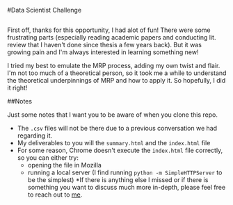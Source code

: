 #Data Scientist Challenge

##

First off, thanks for this opportunity, I had alot of fun! There were some frustrating parts (especially reading academic papers and conducting lit. review that I haven't done since thesis a few years back). But it was growing pain and I'm always interested in learning something new!

I tried my best to emulate the MRP process, adding my own twist and flair. I'm not too much of a theoretical person, 
so it took me a while to understand the theoretical underpinnings of MRP and how to apply it. So hopefully, I did it right!

##Notes

Just some notes that I want you to be aware of when you clone this repo.

* The ``.csv`` files will not be there due to a previous conversation we had regarding it.
* My deliverables to you will the ``summary.html`` and the ``index.html`` file
* For some reason, Chrome doesn't execute the ``index.html`` file correctly, so you can either try:
  + opening the file in Mozilla
  + running a local server (I find running ```python -m SimpleHTTPServer``` to be the simplest)
*If there is anything else I missed or if there is something you want to discuss much more in-depth, please feel free to reach out to [me](minh.v.mai@gmail.com).

